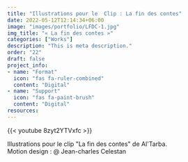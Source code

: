 ```yaml
---
title: "Illustrations pour le  Clip : La fin des contes"
date: 2022-05-12T12:14:34+06:00
image: "images/portfolio/LFDC-1.jpg"
img_title: "« La fin des contes »"
categories: ["Works"]
description: "This is meta description."
order: "22"
draft: false
project_info:
- name: "Format"
  icon: "fas fa-ruler-combined"
  content: "Digital"
- name: "Support"
  icon: "fas fa-paint-brush"
  content: "Digital"
resources:
---
```


{{< youtube 8zyt2YTVxfc >}}

Illustrations pour le clip "La fin des contes" de Al'Tarba. <br/>
Motion design : @ Jean-charles Celestan
